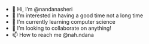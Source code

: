 - 👋 Hi, I’m @nandanasheri
- 👀 I’m interested in having a good time not a long time
- 🌱 I’m currently learning computer science
- 💞️ I’m looking to collaborate on anything!
- 📫 How to reach me @nah.ndana

<!---
nandanasheri/nandanasheri is a ✨ special ✨ repository because its `README.md` (this file) appears on your GitHub profile.
You can click the Preview link to take a look at your changes.
--->
